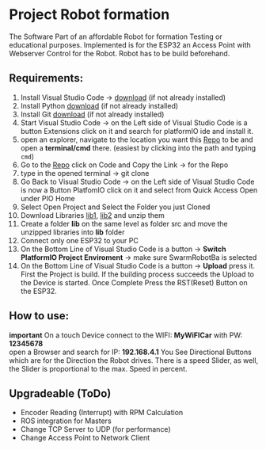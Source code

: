 # Project Robot formation

The Software Part of an affordable Robot for formation Testing or educational purposes.
Implemented is for the ESP32 an Access Point with Webserver Control for the Robot.
Robot has to be build beforehand.


## Requirements:

1. Install Visual Studio Code -> [download](https://code.visualstudio.com/Download) (if not already installed)
2. Install Python [download](https://www.python.org/downloads/) (if not already installed)
3. Install Git [download](https://git-scm.com/downloads) (if not already installed)
4. Start Visual Studio Code -> on the Left side of Visual Studio Code is a button Extensions click on it and search for platformIO ide and install it.
5. open an explorer, navigate to the location you want this [Repo](https://github.com/goldeng0d/SwarmRobotBa.git) to be and open a **terminal/cmd** there. (easiest by clicking into the path and typing `cmd`)
6. Go to the [Repo](https://github.com/goldeng0d/SwarmRobotBa.git) click on Code and Copy the Link ->  for the Repo
7. type in the opened terminal -> git clone <replace-with-link-here>
8. Go Back to Visual Studio Code -> on the Left side of Visual Studio Code is now a Button PlatfomIO click on it and select from Quick Access Open under PIO Home
9. Select Open Project and Select the Folder you just Cloned
10. Download Libraries [lib1](https://www.youtube.com/redirect?event=video_description&redir_token=QUFFLUhqbFB2Rm56ZWpGbHkybFVVSGVyVG1mb09kb0MwQXxBQ3Jtc0trTU5JQlNnVzBTeXRRd0gtaS1sY3N3Q2NwajM4eWlNQXJITWpHX1ZkWkFzaVZVNnVtck5wYS1BSzBzRl9sQVN0VkhDYUZUTWNNbFFvQUY5elprak1lRDBEOHBTX1k5VWE1WGNkWUV2b2hBeklyUE1nMA&q=https%3A%2F%2Fgithub.com%2Fme-no-dev%2FAsyncTCP%2Farchive%2Frefs%2Fheads%2Fmaster.zip), [lib2](https://www.youtube.com/redirect?event=video_description&redir_token=QUFFLUhqbGxBbGstb0owX0k2NWpOVmNMMDhoMzNfV3pmZ3xBQ3Jtc0tuaWRyTVpSR1pVSUZrMEZ1di1CMWp3Rm56OU12V1VjLVo1cF80MkYwb0xNM2tBMG9TS1VJbmpSeUlwWGhDSmVGOUVTTExla2VIdTNzTFNNOTFOT3ktUFV1cmxWUG44V3VpRmloQU44Q2djNkhJanBvVQ&q=https%3A%2F%2Fgithub.com%2Fme-no-dev%2FESPAsyncWebServer%2Farchive%2Frefs%2Fheads%2Fmaster.zip) and unzip them
11. Create a folder **lib** on the same level as folder src and move the unzipped libraries into **lib** folder
10. Connect only one ESP32 to your PC
11. On the Bottom Line of Visual Studio Code is a button -> **Switch PlatformIO Project Enviroment** -> make sure SwarmRobotBa is selected
12. On the Bottom Line of Visual Studio Code is a button -> **Upload** press it.
First the Project is build. If the building process succeeds the Upload to the Device is started.
Once Complete Press the RST(Reset) Button on the ESP32.

## How to use:

**important** On a touch Device connect to the 
WIFI: **MyWiFICar** with 
PW:   **12345678**  
open a Browser and search for 
IP: **192.168.4.1**
You See Directional Buttons which are for the Direction the Robot drives.
There is a speed Slider, as well, the Slider is proportional to the max. Speed in percent.


## Upgradeable (ToDo)

- Encoder Reading (Interrupt) with RPM Calculation
- ROS integration for Masters
- Change TCP Server to UDP (for performance)
- Change Access Point to Network Client